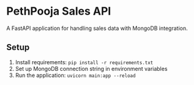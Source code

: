 # PethPooja Sales API

A FastAPI application for handling sales data with MongoDB integration.

## Setup
1. Install requirements: `pip install -r requirements.txt`
2. Set up MongoDB connection string in environment variables
3. Run the application: `uvicorn main:app --reload`